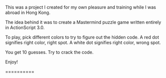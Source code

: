 This was a project I created for my own pleasure and training while I was abroad in Hong Kong.

The idea behind it was to create a Mastermind puzzle game written entirely in ActionScript 3.0.

To play, pick different colors to try to figure out the hidden code. A red dot signifies right color, right spot. A white dot signifies right color, wrong spot. 

You get 10 guesses. Try to crack the code.

Enjoy!

==========
